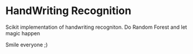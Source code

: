 # HandWriting Recognition
Scikit implementation of handwriting recogniton. Do Random Forest and let magic happen

Smile everyone ;)
